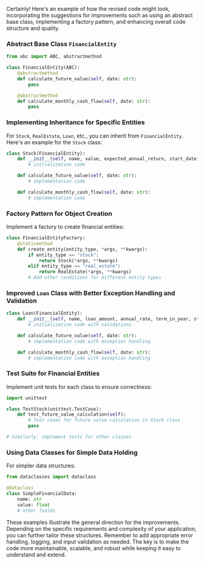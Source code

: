 Certainly! Here's an example of how the revised code might look, incorporating the suggestions for improvements such as using an abstract base class, implementing a factory pattern, and enhancing overall code structure and quality.

### Abstract Base Class `FinancialEntity`
```python
from abc import ABC, abstractmethod

class FinancialEntity(ABC):
    @abstractmethod
    def calculate_future_value(self, date: str):
        pass

    @abstractmethod
    def calculate_monthly_cash_flow(self, date: str):
        pass
```

### Implementing Inheritance for Specific Entities
For `Stock`, `RealEstate`, `Loan`, etc., you can inherit from `FinancialEntity`. Here's an example for the `Stock` class:

```python
class Stock(FinancialEntity):
    def __init__(self, name, value, expected_annual_return, start_date):
        # initialization code

    def calculate_future_value(self, date: str):
        # implementation code

    def calculate_monthly_cash_flow(self, date: str):
        # implementation code
```

### Factory Pattern for Object Creation
Implement a factory to create financial entities:

```python
class FinancialEntityFactory:
    @staticmethod
    def create_entity(entity_type, *args, **kwargs):
        if entity_type == "stock":
            return Stock(*args, **kwargs)
        elif entity_type == "real_estate":
            return RealEstate(*args, **kwargs)
        # Add other conditions for different entity types
```

### Improved `Loan` Class with Better Exception Handling and Validation
```python
class Loan(FinancialEntity):
    def __init__(self, name, loan_amount, annual_rate, term_in_year, start_date):
        # initialization code with validations

    def calculate_future_value(self, date: str):
        # implementation code with exception handling

    def calculate_monthly_cash_flow(self, date: str):
        # implementation code with exception handling
```

### Test Suite for Financial Entities
Implement unit tests for each class to ensure correctness:

```python
import unittest

class TestStock(unittest.TestCase):
    def test_future_value_calculation(self):
        # Test cases for future value calculation in Stock class
        pass

# Similarly, implement tests for other classes
```

### Using Data Classes for Simple Data Holding
For simpler data structures:

```python
from dataclasses import dataclass

@dataclass
class SimpleFinancialData:
    name: str
    value: float
    # other fields
```

These examples illustrate the general direction for the improvements. Depending on the specific requirements and complexity of your application, you can further tailor these structures. Remember to add appropriate error handling, logging, and input validation as needed. The key is to make the code more maintainable, scalable, and robust while keeping it easy to understand and extend.
